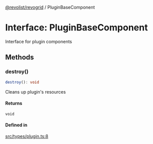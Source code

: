 [@revolist/revogrid](README.md) / PluginBaseComponent

# Interface: PluginBaseComponent

Interface for plugin components

## Methods

### destroy()

```ts
destroy(): void
```

Cleans up plugin's resources

#### Returns

`void`

#### Defined in

[src/types/plugin.ts:8](https://github.com/revolist/revogrid/blob/04dd894203fb683ca28026a56e8b7c79feca958d/src/types/plugin.ts#L8)
